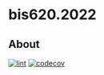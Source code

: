 # bis620.2022

## About
[![lint](https://github.com/vidhinrp/bis620.2022/actions/workflows/lint.yaml/badge.svg)](https://github.com/vidhinrp/bis620.2022/actions/workflows/lint.yaml) [![codecov](https://codecov.io/github/vidhinrp/bis620.2022/branch/master/graph/badge.svg?token=FANP25IAUQ)](https://codecov.io/github/vidhinrp/bis620.2022)
